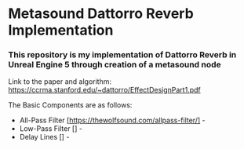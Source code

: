 # Metasound Dattorro Reverb Implementation

### This repository is my implementation of Dattorro Reverb in Unreal Engine 5 through creation of a metasound node

Link to the paper and algorithm: https://ccrma.stanford.edu/~dattorro/EffectDesignPart1.pdf

The Basic Components are as follows:

- All-Pass Filter [https://thewolfsound.com/allpass-filter/] - 
- Low-Pass Filter [] -
- Delay Lines [] - 


